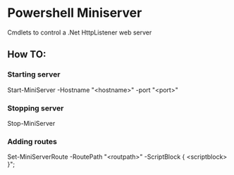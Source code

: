 # Powershell Miniserver
Cmdlets to control a .Net HttpListener web server

## How TO:

### Starting server

Start-MiniServer -Hostname "\<hostname\>" -port "\<port\>"

### Stopping server

Stop-MiniServer

### Adding routes

Set-MiniServerRoute -RoutePath "\<routpath\>" -ScriptBlock { \<scriptblock\> }";